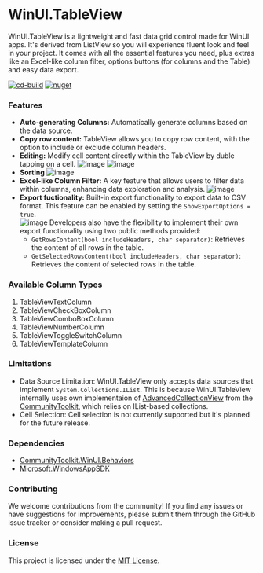 # WinUI.TableView
WinUI.TableView is a lightweight and fast data grid control made for WinUI apps. It's derived from ListView so you will experience fluent look and feel in your project. It comes with all the essential features you need, plus extras like an Excel-like column filter, options buttons (for columns and the Table) and easy data export.

[![cd-build](https://github.com/w-ahmad/WinUI.TableView/actions/workflows/cd-build.yml/badge.svg)](https://github.com/w-ahmad/WinUI.TableView/actions/workflows/cd-build.yml)
[![nuget](https://img.shields.io/nuget/v/WinUI.TableView)](https://www.nuget.org/packages/WinUI.TableView/)

### Features
- __Auto-generating Columns:__ Automatically generate columns based on the data source.
- __Copy row content:__ TableView allows you to copy row content, with the option to include or exclude column headers.
- __Editing:__ Modify cell content directly within the TableView by duble tapping on a cell.
![image](https://raw.githubusercontent.com/w-ahmad/WinUI.TableView/main/screenshots/Editing1.png)
![image](https://raw.githubusercontent.com/w-ahmad/WinUI.TableView/main/screenshots/Editing2.png)
- __Sorting__
![image](https://raw.githubusercontent.com/w-ahmad/WinUI.TableView/main/screenshots/Sorting.png)
- __Excel-like Column Filter:__ A key feature that allows users to filter data within columns, enhancing data exploration and analysis.
![image](https://raw.githubusercontent.com/w-ahmad/WinUI.TableView/main/screenshots/Filter.png)
- __Export fuctionality:__ Built-in export functionality to export data to CSV format. This feature can be enabled by setting the `ShowExportOptions = true`. 				
![image](https://raw.githubusercontent.com/w-ahmad/WinUI.TableView/main/screenshots/Options.png)
Developers also have the flexibility to implement their own export functionality using two public methods provided:	
	- `GetRowsContent(bool includeHeaders, char separator)`: Retrieves the content of all rows in the table.
	- `GetSelectedRowsContent(bool includeHeaders, char separator)`: Retrieves the content of selected rows in the table.

### Available Column Types
1. TableViewTextColumn
1. TableViewCheckBoxColumn
1. TableViewComboBoxColumn
1. TableViewNumberColumn
1. TableViewToggleSwitchColumn
1. TableViewTemplateColumn

### Limitations
- Data Source Limitation: WinUI.TableView only accepts data sources that implement `System.Collections.IList`. This is because WinUI.TableView internally uses own implementaion of [AdvancedCollectionView](https://www.nuget.org/packages/CommunityToolkit.WinUI.Collections) from the [CommunityToolkit](https://github.com/CommunityToolkit/Windows), which relies on IList-based collections.
- Cell Selection: Cell selection is not currently supported but it's planned for the future release.

### Dependencies
- [CommunityToolkit.WinUI.Behaviors](https://www.nuget.org/packages/CommunityToolkit.WinUI.Behaviors/)
- [Microsoft.WindowsAppSDK](https://www.nuget.org/packages/Microsoft.WindowsAppSDK/)

### Contributing
We welcome contributions from the community! If you find any issues or have suggestions for improvements, please submit them through the GitHub issue tracker or consider making a pull request.

### License
This project is licensed under the [MIT License](https://github.com/w-ahmad/WinUI.TableView?tab=MIT-1-ov-file).
